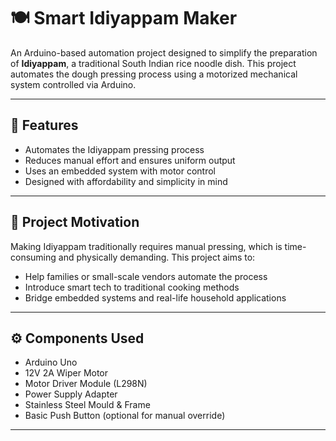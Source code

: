 # 🍽️ Smart Idiyappam Maker

An Arduino-based automation project designed to simplify the preparation of **Idiyappam**, a traditional South Indian rice noodle dish. This project automates the dough pressing process using a motorized mechanical system controlled via Arduino.

---

## 🔧 Features

- Automates the Idiyappam pressing process
- Reduces manual effort and ensures uniform output
- Uses an embedded system with motor control
- Designed with affordability and simplicity in mind

---

## 🧠 Project Motivation

Making Idiyappam traditionally requires manual pressing, which is time-consuming and physically demanding. This project aims to:
- Help families or small-scale vendors automate the process
- Introduce smart tech to traditional cooking methods
- Bridge embedded systems and real-life household applications

---

## ⚙️ Components Used

- Arduino Uno
- 12V 2A Wiper Motor
- Motor Driver Module (L298N)
- Power Supply Adapter
- Stainless Steel Mould & Frame
- Basic Push Button (optional for manual override)

---
